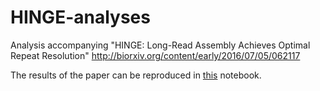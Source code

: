 # HINGE-analyses
Analysis accompanying  "HINGE: Long-Read Assembly Achieves Optimal Repeat Resolution" http://biorxiv.org/content/early/2016/07/05/062117

The results of the paper can be reproduced in [this](https://github.com/govinda-kamath/HINGE-analyses/blob/master/HINGE_pipeline_NCTC.ipynb) notebook.
